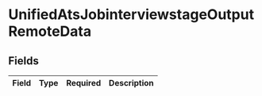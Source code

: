 # UnifiedAtsJobinterviewstageOutputRemoteData


## Fields

| Field       | Type        | Required    | Description |
| ----------- | ----------- | ----------- | ----------- |